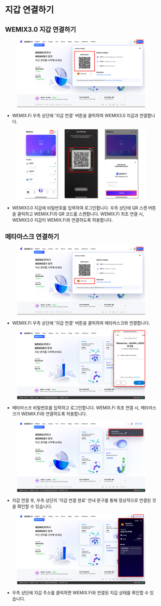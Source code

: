 # 지갑 연결하기

## WEMIX3.0 지갑 연결하기

<figure><img src="../../.gitbook/assets/wallet_guide_5 (1).png" alt=""><figcaption></figcaption></figure>

* WEMIX.Fi 우측 상단에 '지갑 연결' 버튼을 클릭하여 WEMIX3.0 지갑과 연결합니다.

<figure><img src="../../.gitbook/assets/wallet_guide_11 (1).png" alt=""><figcaption></figcaption></figure>

* WEMIX3.0 지갑에 비밀번호를 입력하여 로그인합니다. 우측 상단에 QR 스캔 버튼을 클릭하고 WEMIX.Fi의 QR 코드를 스캔합니다. WEMIX.Fi 최초 연결 시, WEMIX3.0 지갑이 WEMIX.Fi와 연결하도록 허용합니다.

## 메타마스크 연결하기

<figure><img src="../../.gitbook/assets/wallet_guide_1 (1).png" alt=""><figcaption></figcaption></figure>

* WEMIX.Fi 우측 상단에 '지갑 연결' 버튼을 클릭하여 메타마스크와 연결합니다.

<figure><img src="../../.gitbook/assets/wallet_guide_2.png" alt=""><figcaption></figcaption></figure>

* 메타마스크 비밀번호를 입력하고 로그인합니다. WEMIX.Fi 최초 연결 시, 메타마스크가 WEMIX.Fi와 연결하도록 허용합니다.

<figure><img src="../../.gitbook/assets/wallet_guide_3 (1).png" alt=""><figcaption></figcaption></figure>

* 지갑 연결 후, 우측 상단의 '지갑 연결 완료' 안내 문구를 통해 정상적으로 연결된 것을 확인할 수 있습니다.

<figure><img src="../../.gitbook/assets/wallet_guide_4 (1).png" alt=""><figcaption></figcaption></figure>

* 우측 상단에 지갑 주소를 클릭하면 WEMIX.Fi와 연결된 지갑 상태를 확인할 수 있습니다.
